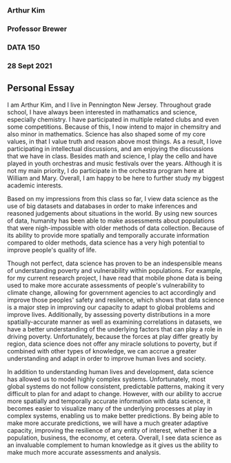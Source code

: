 ### Arthur Kim
### Professor Brewer
### DATA 150
### 28 Sept 2021

## Personal Essay

I am Arthur Kim, and I live in Pennington New Jersey. Throughout grade school, I have always been interested in mathamatics and science, especially chemistry. I have participated in multiple related clubs and even some competitions. Because of this, I now intend to major in chemsitry and also minor in mathematics. Science has also shaped some of my core values, in that I value truth and reason above most things. As a result, I love participating in intellectual discussions, and am enjoying the discussions that we have in class. Besides math and science, I play the cello and have played in youth orchestras and music festivals over the years. Although it is not my main priority, I do participate in the orchestra program here at William and Mary. Overall, I am happy to be here to further study my biggest academic interests.

Based on my impressions from this class so far, I view data science as the use of big datasets and databases in order to make inferences and reasoned judgements about situations in the world. By using new sources of data, humanity has been able to make assessments about populations that were nigh-impossible with older methods of data collection.  Because of its ability to provide more spatially and temporally accurate information compared to older methods, data science has a very high potential to improve people's quality of life. 

Though not perfect, data science has proven to be an indespensible means of understanding poverty and vulnerability within populations. For example, for my current research project, I have read that mobile phone data is being used to make more accurate assessments of people's vulnerability to climate change, allowing for government agencies to act accordingly and improve those peoples' safety and resilence, which shows that data science is a major step in improving our capacity to adapt to global problems and improve lives. Additionally, by assessing poverty distributions in a more spatially-accurate manner as well as examining correlations in datasets, we have a better understanding of the underlying factors that can play a role in driving poverty. Unfortunately, because the forces at play differ greatly by region, data science does not offer any miracle solutions to poverty, but if combined with other types of knowledge, we can accrue a greater understanding and adapt in order to improve human lives and society.  

In addition to understanding human lives and development, data science has allowed us to model highly complex systems. Unfortunately, most global systems do not follow consistent, predictable patterns, making it very difficult to plan for and adapt to change.  However, with our ability to accrue more spatially and temporally accurate information with data science, it becomes easier to visualize many of the underlying processes at play in complex systems, enabling us to make better predictions. By being able to make more accurate predictions, we will have a much greater adaptive capacity, improving the resilience of any entity of interest, whether it be a population, business, the economy, et cetera.  Overall, I see data science as an invaluable complement to human knowledge as it gives us the ability to make much more accurate assessments and analysis.
